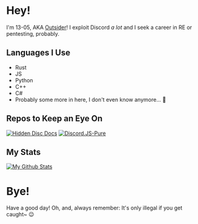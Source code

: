 # Hey!
I'm 13-05, AKA [Outsider](https://discordid.13-05.repl.co/569675586541191346)! I exploit Discord *a lot* and I seek a career in RE or pentesting, probably.

## Languages I Use
- Rust
- JS
- Python
- C++
- C#
- Probably some more in here, I don't even know anymore... 🥲

## Repos to Keep an Eye On
[![Hidden Disc Docs](https://github-readme-stats.vercel.app/api/pin/?username=13-05&repo=hidden-disc-docs&theme=material-palenight)](https://github.com/13-05/hidden-disc-docs)
[![Discord.JS-Pure](https://github-readme-stats.vercel.app/api/pin/?username=13-05&repo=discord.js-pure&theme=material-palenight)](https://github.com/13-05/discord.js-pure)

## My Stats
[![My Github Stats](https://github-readme-stats.vercel.app/api?username=13-05&show_icons=true&theme=material-palenight&hide=contribs,prs)](#)

# Bye!
Have a good day! Oh, and, always remember: It's only illegal if you get caught~ 😉
